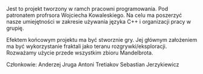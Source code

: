   Jest to projekt tworzony w ramch pracowni programowania. Pod patronatem profrsora Wojciecha Kowaleskiego.
Na celu ma poszerzyć nasze umiejętności w zakresie używania języka C++ i organizacji pracy w grupię.

Efektem końcowym projektu ma być stworznie gry. Jej głównym założeniem ma być wykorzystanie fraktali jako teranu rozgrywki/eksploracji.
Rozważamy użycie przede wszystkim zbioru Mandelbrota.

Członkowie:
  Anderzej Jruga
  Antoni Tretiakov
  Sebastian Jerzykiewicz
